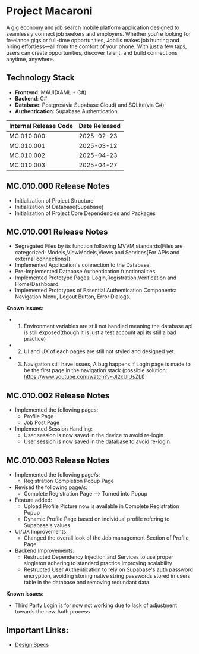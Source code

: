 # **Project Macaroni**

A gig economy and job search mobile platform application designed to seamlessly connect job seekers and employers. Whether you’re looking for freelance gigs or full-time opportunities, Jobilis makes job hunting and hiring effortless—all from the comfort of your phone. With just a few taps, users can create opportunities, discover talent, and build connections anytime, anywhere.

## **Technology Stack**

- **Frontend**: MAUI(XAML + C#)
- **Backend**: C#
- **Database**: Postgres(via Supabase Cloud) and SQLite(via C#)
- **Authentication**: Supabase Authentication

| **Internal Release Code** | **Date Released** |
| ------------------------- | ----------------- |
| MC.010.000                | 2025-02-23        |
| MC.010.001                | 2025-03-12        |
| MC.010.002                | 2025-04-23        |
| MC.010.003                | 2025-04-27        |


## MC.010.000 Release Notes

- Initialization of Project Structure
- Initialization of Database(Supabase)
- Initialization of Project Core Dependencies and Packages

## MC.010.001 Release Notes

- Segregated Files by its function following MVVM standards(Files are categorized: Models,ViewModels,Views and Services[For APIs and external connections]).
- Implemented Application's connection to the Database.
- Pre-Implemented Database Authentication functionalities.
- Implemented Prototype Pages: Login,Registration,Verification and Home/Dashboard.
- Implemented Prototypes of Essential Authentication Components: Navigation Menu, Logout Button, Error Dialogs.

**Known Issues**:

- 1. Environment variables are still not handled meaning the database api is still exposed(though it is just a test account api its still a bad practice)
- 2. UI and UX of each pages are still not styled and designed yet.
- 3. Navigation still have issues, A bug happens if Login page is made to be the first page in the navigation stack (possible solution: https://www.youtube.com/watch?v=Jl2xUIUsZLI)
## MC.010.002 Release Notes

- Implemented the following pages:
  - Profile Page
  - Job Post Page
- Implemented Session Handling:
  - User session is now saved in the device to avoid re-login
  - User session is now saved in the database to avoid re-login
 
## MC.010.003 Release Notes

- Implemented the following page/s:
  - Registration Completion Popup Page
- Revised the following page/s:
  - Complete Registration Page --> Turned into Popup
- Feature added:
  - Upload Profile Picture now is available in Complete Registration Popup
  - Dynamic Profile Page based on individual profile refering to Supabase's values
- UI/UX Improvements:
  - Changed the overall look of the Job management Section of Profile Page
- Backend Improvements:
  - Restructed Dependency Injection and Services to use proper singleton adhering to standard practice improving scalability
  - Restructed User Authentication to rely on Supabase's auth password encryption, avoiding storing native string passwords stored in users table in the database and removing redundant data.

**Known Issues**:
  - Third Party Login is for now not working due to lack of adjustment towards the new Auth process

## Important Links:

- [Design Specs](https://github.com/NykuluzC/macaroni)
